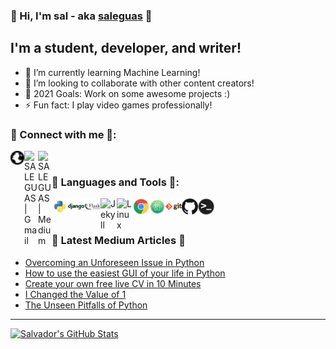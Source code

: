 ### 👋 Hi, I'm sal - aka [saleguas][website] 👋

## I'm a student, developer, and writer!
- 🌱 I’m currently learning Machine Learning!
- 👯 I’m looking to collaborate with other content creators!
- 🥅 2021 Goals: Work on some awesome projects :)
- ⚡ Fun fact: I play video games professionally!

### 📱 Connect with me 📱: 

[<img align="left" alt="aleguas.dev" width="22px" src="https://raw.githubusercontent.com/iconic/open-iconic/master/svg/globe.svg" />][website]
[<img align="left" alt="SALEGUAS | Gmail" width="22px" src="https://simpleicons.org/icons/gmail.svg" />][email]
[<img align="left" alt="SALEGUAS | Medium" width="22px" src="https://simpleicons.org/icons/medium.svg" />][mediumpage]

<br />

### 📙 Languages and Tools 🔨:

[<img align="left" alt="Flask" width="26px" src="https://raw.githubusercontent.com/github/explore/80688e429a7d4ef2fca1e82350fe8e3517d3494d/topics/python/python.png" />][website]
[<img align="left" alt="Django" width="26px" src="https://raw.githubusercontent.com/github/explore/80688e429a7d4ef2fca1e82350fe8e3517d3494d/topics/django/django.png" />][website]
[<img align="left" alt="Flask" width="26px" src="https://raw.githubusercontent.com/github/explore/80688e429a7d4ef2fca1e82350fe8e3517d3494d/topics/flask/flask.png" />][website]
[<img align="left" alt="Jekyll" width="26px" src="https://avatars3.githubusercontent.com/u/3083652?s=200&v=4" />][website]

[<img align="left" alt="Linux" width="26px" src="https://upload.wikimedia.org/wikipedia/commons/thumb/a/af/Tux.png/220px-Tux.png" />][website]

[<img align="left" alt="Chrome Extensions" width="26px" src="https://raw.githubusercontent.com/github/explore/80688e429a7d4ef2fca1e82350fe8e3517d3494d/topics/chrome-extension/chrome-extension.png" />][website]
[<img align="left" alt="Atom" width="26px" src="https://raw.githubusercontent.com/github/explore/80688e429a7d4ef2fca1e82350fe8e3517d3494d/topics/atom/atom.png" />][website]
[<img align="left" alt="Git" width="26px" src="https://raw.githubusercontent.com/github/explore/80688e429a7d4ef2fca1e82350fe8e3517d3494d/topics/git/git.png" />][website]
[<img align="left" alt="GitHub" width="26px" src="https://raw.githubusercontent.com/github/explore/78df643247d429f6cc873026c0622819ad797942/topics/github/github.png" />][website]
[<img align="left" alt="HTML5" width="26px" src="https://raw.githubusercontent.com/github/explore/80688e429a7d4ef2fca1e82350fe8e3517d3494d/topics/terminal/terminal.png" />][website]

<br />
<br />

### 📰 Latest Medium Articles 📰

<!-- BLOG-POST-LIST:START -->
- [Overcoming an Unforeseen Issue in Python](https://codeburst.io/overcoming-an-unforeseen-issue-in-python-52eaa1de83db?source=rss-32537f17b049------2)
- [How to use the easiest GUI of your life in Python](https://codeburst.io/how-to-use-the-easiest-gui-of-your-life-in-python-d3762270a2a0?source=rss-32537f17b049------2)
- [Create your own free live CV in 10 Minutes](https://codeburst.io/create-your-own-free-live-cv-in-10-minutes-d1c2842c85bd?source=rss-32537f17b049------2)
- [I Changed the Value of 1](https://levelup.gitconnected.com/i-changed-the-value-of-1-eb3a90529648?source=rss-32537f17b049------2)
- [The Unseen Pitfalls of Python](https://codeburst.io/the-unseen-pitfalls-of-python-7ca57f021d08?source=rss-32537f17b049------2)
<!-- BLOG-POST-LIST:END -->

---

[![Salvador's GitHub Stats](https://github-readme-stats.vercel.app/api?username=saleguas)](https://github.com/anuraghazra/github-readme-stats)

[website]: https://aleguas.dev
[githubpage]: https://github.com/saleguas
[mediumpage]: https://medium.com/@salvadoraleguas
[email]: salvador@aleguas.dev
